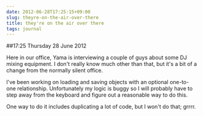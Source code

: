 ```yaml
---
date: 2012-06-28T17:25:15+09:00
slug: theyre-on-the-air-over-there
title: they're on the air over there
tags: journal
---
```


##17:25 Thursday 28 June 2012

Here in our office, Yama is interviewing a couple of guys about some DJ mixing equipment. I don't really know much other than that, but it's a bit of a change from the normally silent office.

 

I've been working on loading and saving objects with an optional one-to-one relationship. Unfortunately my logic is buggy so I will probably have to step away from the keyboard and figure out a reasonable way to do this.

 

One way to do it includes duplicating a lot of code, but I won't do that; grrrr.
